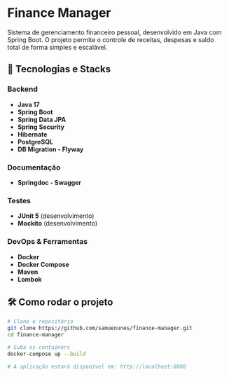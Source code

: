 # Finance Manager

Sistema de gerenciamento financeiro pessoal, desenvolvido em Java com Spring Boot. O projeto permite o controle de receitas, despesas e saldo total de forma simples e escalável.

## 🚀 Tecnologias e Stacks

### Backend
- **Java 17**
- **Spring Boot**
- **Spring Data JPA**
- **Spring Security**
- **Hibernate**
- **PostgreSQL**
- **DB Migration - Flyway**

### Documentação
- **Springdoc - Swagger**

### Testes
- **JUnit 5** (desenvolvimento)
- **Mockito** (desenvolvimento)

### DevOps & Ferramentas
- **Docker**
- **Docker Compose**
- **Maven**
- **Lombok**

## 🛠️ Como rodar o projeto

```bash
# Clone o repositório
git clone https://github.com/samuenunes/finance-manager.git
cd finance-manager

# Suba os containers
docker-compose up --build

# A aplicação estará disponível em: http://localhost:8080
```
